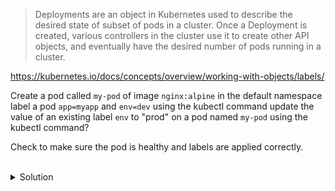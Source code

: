 > Deployments are an object in Kubernetes used to describe the desired state of subset of pods in a cluster. Once a
> Deployment is created, various controllers in the cluster use it to create other API objects, and eventually have the
> desired number of pods running in a cluster.

https://kubernetes.io/docs/concepts/overview/working-with-objects/labels/

Create a pod called `my-pod` of image `nginx:alpine` in the default namespace
label a pod `app=myapp` and `env=dev` using the kubectl command
update the value of an existing label `env` to "prod" on a pod named `my-pod` using the kubectl command?

Check to make sure the pod is healthy and labels are applied correctly.

<br>
<details><summary>Solution</summary>
<br>

```plain
kubectl create pod my-pod --image=nginx:alpine
kubectl label pods my-pod env=prod --overwrite
kubectl get pods my-pod -o yaml
```{{exec}}

</details>
